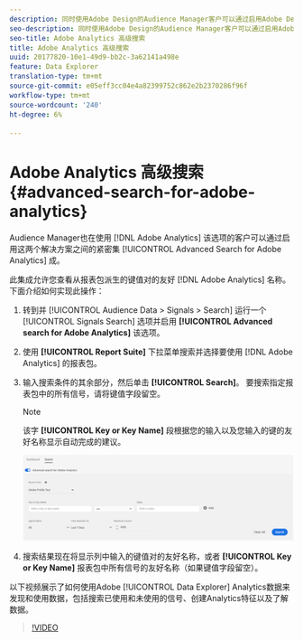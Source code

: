 ```yaml
---
description: 同时使用Adobe Design的Audience Manager客户可以通过启用Adobe Devanced Search for Adobe Analytics选项，充分利用两个解决方案之间的紧密集成。
seo-description: 同时使用Adobe Design的Audience Manager客户可以通过启用Adobe Devanced Search for Adobe Analytics选项，充分利用两个解决方案之间的紧密集成。
seo-title: Adobe Analytics 高级搜索
title: Adobe Analytics 高级搜索
uuid: 20177820-10e1-49d9-bb2c-3a62141a498e
feature: Data Explorer
translation-type: tm+mt
source-git-commit: e05eff3cc04e4a82399752c862e2b2370286f96f
workflow-type: tm+mt
source-wordcount: '240'
ht-degree: 6%

---
```



# Adobe Analytics 高级搜索 {#advanced-search-for-adobe-analytics}

Audience Manager也在使用 [!DNL Adobe Analytics] 该选项的客户可以通过启用这两个解决方案之间的紧密集 [!UICONTROL Advanced Search for Adobe Analytics] 成。

此集成允许您查看从报表包派生的键值对的友好 [!DNL Adobe Analytics] 名称。 下面介绍如何实现此操作：

1. 转到并 [!UICONTROL Audience Data > Signals > Search] 运行一个 [!UICONTROL Signals Search] 选项并启用 **[!UICONTROL Advanced search for Adobe Analytics]** 该选项。
1. 使用 **[!UICONTROL Report Suite]** 下拉菜单搜索并选择要使用 [!DNL Adobe Analytics] 的报表包。
1. 输入搜索条件的其余部分，然后单击 **[!UICONTROL Search]**。 要搜索指定报表包中的所有信号，请将键值字段留空。
   >[!NOTE]
   >
   >该字 **[!UICONTROL Key or Key Name]** 段根据您的输入以及您输入的键的友好名称显示自动完成的建议。

   ![](assets/signals-search-analytics.png)
1. 搜索结果现在将显示列中输入的键值对的友好名称，或者 **[!UICONTROL Key or Key Name]** 报表包中所有信号的友好名称（如果键值字段留空）。

以下视频展示了如何使用Adobe [!UICONTROL Data Explorer] Analytics数据来发现和使用数据，包括搜索已使用和未使用的信号、创建Analytics特征以及了解数据。

>[!VIDEO](https://video.tv.adobe.com/v/25150)
